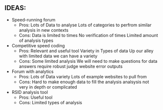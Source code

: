 ## IDEAS:

- Speed-running forum
    - Pros: Lots of Data to analyse
            Lots of categories to perfrom similar analysis in new contexts
    - Cons: Data is limited to times 
            No verification of times
            Limited amount of analysis types
- Competitive speed coding
    - Pros: Relevant and useful tool
            Variety in Types of data 
            Up our alley 
            with limited data we can have a variety
    - Cons: Some limited analysis
            We will need to make questions for data
            answers require robust judge website
            error outputs
- Forum with analytics
    - Pros: Lots of Data variety
            Lots of example websites to pull from
    - Cons: Hard to make enough data to fill the analysis 
            analsysis not very in depth or complicated
- RSID analysis tool
    - Pros: Useful tool
    - Cons: Limited types of analysis